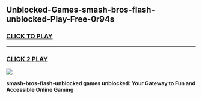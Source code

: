 
## Unblocked-Games-smash-bros-flash-unblocked-Play-Free-0r94s
<h3>
<a href="https://premium76.site?title=smash-bros-flash-unblocked&ref=23A">CLICK TO PLAY</a></h3>
<hr>

<h3>
<a href="https://premium76.site?title=smash-bros-flash-unblocked&ref=23A">CLICK 2 PLAY</a>
  
</h3>

<a href="https://premium76.site?title=smash-bros-flash-unblocked&ref=23A"><img src="https://clearcache.store/games.png"></a>


**smash-bros-flash-unblocked games unblocked: Your Gateway to Fun and Accessible Online Gaming**
